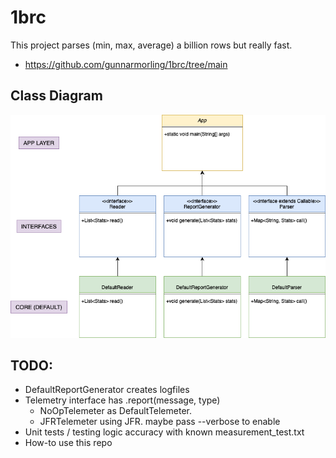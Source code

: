 # 1brc
This project parses (min, max, average) a billion rows but really fast. 
- https://github.com/gunnarmorling/1brc/tree/main

## Class Diagram
![uml.png](uml.png)

## TODO:
- DefaultReportGenerator creates logfiles
- Telemetry interface has .report(message, type) 
  - NoOpTelemeter as DefaultTelemeter.
  - JFRTelemeter using JFR. maybe pass --verbose to enable 
- Unit tests / testing logic accuracy with known measurement_test.txt
- How-to use this repo

